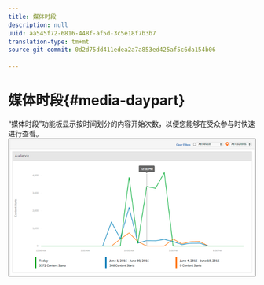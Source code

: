 ```yaml
---
title: 媒体时段
description: null
uuid: aa545f72-6816-448f-af5d-3c5e18f7b3b7
translation-type: tm+mt
source-git-commit: 0d2d75dd411edea2a7a853ed425af5c6da154b06

---
```



# 媒体时段{#media-daypart}

“媒体时段”功能板显示按时间划分的内容开始次数，以便您能够在受众参与时快速进行查看。![](assets/video-daypart-report.png)


